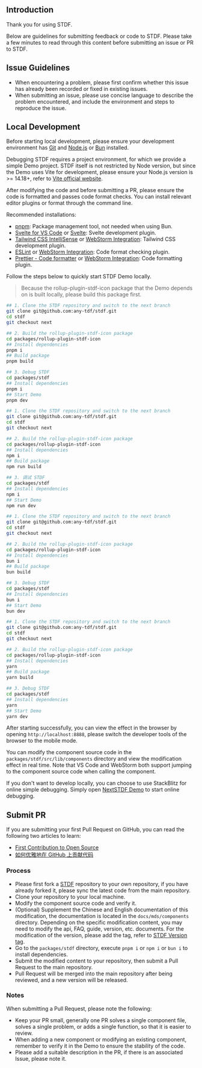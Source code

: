 ## Introduction

Thank you for using STDF.

Below are guidelines for submitting feedback or code to STDF. Please take a few minutes to read through this content before submitting an issue or PR to STDF.

## Issue Guidelines

- When encountering a problem, please first confirm whether this issue has already been recorded or fixed in existing issues.
- When submitting an issue, please use concise language to describe the problem encountered, and include the environment and steps to reproduce the issue.

## Local Development

Before starting local development, please ensure your development environment has [Git](https://git-scm.com) and [Node.js](https://nodejs.org/en) or [Bun](https://bun.sh) installed.

Debugging STDF requires a project environment, for which we provide a simple Demo project. STDF itself is not restricted by Node version, but since the Demo uses Vite for development, please ensure your Node.js version is >= 14.18+, refer to [Vite official website](https://vitejs.dev/guide/#scaffolding-your-first-vite-project).

After modifying the code and before submitting a PR, please ensure the code is formatted and passes code format checks. You can install relevant editor plugins or format through the command line.

Recommended installations:

- [pnpm](https://pnpm.io): Package management tool, not needed when using Bun.
- [Svelte for VS Code](https://marketplace.visualstudio.com/items?itemName=svelte.svelte-vscode) or [Svelte](https://plugins.jetbrains.com/plugin/12375-svelte): Svelte development plugin.
- [Tailwind CSS IntelliSense](https://marketplace.visualstudio.com/items?itemName=bradlc.vscode-tailwindcss) or [WebStorm Integration](https://www.jetbrains.com/help/webstorm/tailwind-css.html): Tailwind CSS development plugin.
- [ESLint](https://marketplace.visualstudio.com/items?itemName=dbaeumer.vscode-eslint) or [WebStorm Integration](https://www.jetbrains.com/help/webstorm/eslint.html): Code format checking plugin.
- [Prettier - Code formatter](https://marketplace.visualstudio.com/items?itemName=esbenp.prettier-vscode) or [WebStorm Integration](https://www.jetbrains.com/help/webstorm/prettier.html): Code formatting plugin.

Follow the steps below to quickly start STDF Demo locally.
<!-- main -> next -->
> Because the rollup-plugin-stdf-icon package that the Demo depends on is built locally, please build this package first.

<!-- :::code-groups -->
<!-- pnpm -->
```sh
## 1. Clone the STDF repository and switch to the next branch
git clone git@github.com:any-tdf/stdf.git
cd stdf
git checkout next

## 2. Build the rollup-plugin-stdf-icon package
cd packages/rollup-plugin-stdf-icon
## Install dependencies
pnpm i
## Build package
pnpm build

## 3. Debug STDF
cd packages/stdf
## Install dependencies
pnpm i
## Start Demo
pnpm dev
```
<!-- :: -->
<!-- npm -->
```sh
## 1. Clone the STDF repository and switch to the next branch
git clone git@github.com:any-tdf/stdf.git
cd stdf
git checkout next

## 2. Build the rollup-plugin-stdf-icon package
cd packages/rollup-plugin-stdf-icon
## Install dependencies
npm i
## Build package
npm run build

## 3. 调试 STDF
cd packages/stdf
## Install dependencies
npm i
## Start Demo
npm run dev
```
<!-- :: -->
<!-- bun -->
```sh
## 1. Clone the STDF repository and switch to the next branch
git clone git@github.com:any-tdf/stdf.git
cd stdf
git checkout next

## 2. Build the rollup-plugin-stdf-icon package
cd packages/rollup-plugin-stdf-icon
## Install dependencies
bun i
## Build package
bun build

## 3. Debug STDF
cd packages/stdf
## Install dependencies
bun i
## Start Demo
bun dev
```
<!-- :: -->
<!-- yarn -->
```sh
## 1. Clone the STDF repository and switch to the next branch
git clone git@github.com:any-tdf/stdf.git
cd stdf
git checkout next

## 2. Build the rollup-plugin-stdf-icon package
cd packages/rollup-plugin-stdf-icon
## Install dependencies
yarn
## Build package
yarn build

## 3. Debug STDF
cd packages/stdf
## Install dependencies
yarn
## Start Demo
yarn dev
```
<!-- ::: -->

After starting successfully, you can view the effect in the browser by opening `http://localhost:8888`, please switch the developer tools of the browser to the mobile mode.

You can modify the component source code in the `packages/stdf/src/lib/components` directory and view the modification effect in real time. Note that VS Code and WebStorm both support jumping to the component source code when calling the component.

If you don't want to develop locally, you can choose to use StackBlitz for online simple debugging. Simply open [NextSTDF Demo](https://stackblitz.com/github/any-tdf/next-demo-stdf) to start online debugging.

## Submit PR

If you are submitting your first Pull Request on GitHub, you can read the following two articles to learn:

- [First Contribution to Open Source](https://github.com/firstcontributions/first-contributions/blob/main/translations/README.zh-cn.md)
- [如何优雅地在 GitHub 上贡献代码](https://segmentfault.com/a/1190000000736629)

### Process

- Please first fork a [STDF](https://github.com/any-tdf/stdf) repository to your own repository, if you have already forked it, please sync the latest code from the main repository.
- Clone your repository to your local machine.
- Modify the component source code and verify it.
- (Optional) Supplement the Chinese and English documentation of this modification, the documentation is located in the `docs/mds/components` directory. Depending on the specific modification content, you may need to modify the api, FAQ, guide, version, etc. documents. For the modification of the version, please add the tag, refer to [STDF Version tag](https://github.com/any-tdf/stdf/blob/next/docs/mds/components/button/version.md?plain=1).
- Go to the `packages/stdf` directory, execute `pnpm i` or `npm i` or `bun i` to install dependencies.
- Submit the modified content to your repository, then submit a Pull Request to the main repository.
- Pull Request will be merged into the main repository after being reviewed, and a new version will be released.

### Notes

When submitting a Pull Request, please note the following:

- Keep your PR small, generally one PR solves a single component file, solves a single problem, or adds a single function, so that it is easier to review.
- When adding a new component or modifying an existing component, remember to verify it in the Demo to ensure the stability of the code.
- Please add a suitable description in the PR, if there is an associated Issue, please note it.
